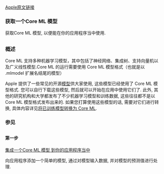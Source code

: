 [Apple原文链接](https://developer.apple.com/documentation/coreml/getting_a_core_ml_model)

### 获取一个Core ML 模型

获取Core ML 模型, 以便能在你的应用程序当中使用.

##

### 概述

Core ML 支持多种机器学习模型，其中包括了神经网络、集成树、支持向量机以及广义线性模型.Core ML 的运行需要使用 Core ML 模型格式（也就是以 .mlmodel 扩展名结尾的模型）

Apple 提供了一些常见的开源[模型](https://developer.apple.com/machine-learning)供大家使用, 这些模型已经使用了 Core ML 模型格式. 您可以自行下载这些模型, 然后就可以开始在应用中使用它们了. 此外, 其他的研究机构和大学都发布了不少机器学习模型和训练数据, 这些往往都不是以 Core ML 模型格式发布出来的. 如果您打算使用这些模型的话, 需要对它们进行转换, 具体内容详见[将已训练模型转换为 Core ML](https://developer.apple.com/documentation/coreml/converting_trained_models_to_core_ml).

### 参见
##
#### 第一步
[集成一个Core ML 模型 到你的应用程序当中](https://developer.apple.com/documentation/coreml/integrating_a_core_ml_model_into_your_app)

向应用程序添加一个简单的模型, 通过对模型输入数据, 并对模型的预测值进行处理.
